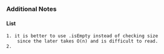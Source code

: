 ### Additional Notes

#### List
    1. it is better to use .isEmpty instead of checking size
        since the later takes O(n) and is difficult to read.
    2. 